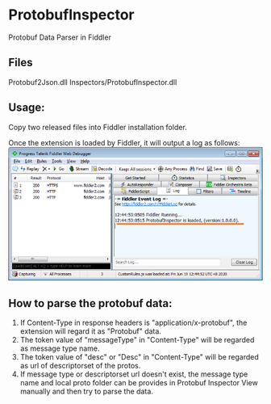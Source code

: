 # ProtobufInspector
Protobuf Data Parser in Fiddler

## Files
Protobuf2Json.dll
Inspectors/ProtobufInspector.dll

## Usage:
Copy two released files into Fiddler installation folder.

Once the extension is loaded by Fiddler, it will output a log as follows:
![Loading Log](https://github.com/BlueMatthew/ProtobufInspector/raw/master/docs/res/LogOnLoading.png)

## How to parse the protobuf data:
1. If Content-Type in response headers is "application/x-protobuf", the extension will regard it as "Protobuf" data.
2. The token value of "messageType" in "Content-Type" will be regarded as message type name. 
3. The token value of "desc" or "Desc" in "Content-Type" will be regarded as url of descriptorset of the protos.
4. If message type or descriptorset url doesn't exist, the message type name and local proto folder can be provides in Protobuf Inspector View manually and then try to parse the data.

